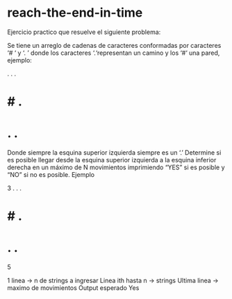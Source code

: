 # reach-the-end-in-time

Ejercicio practico que resuelve el siguiente problema:

Se tiene un arreglo de cadenas de caracteres conformadas por caracteres ‘# ‘ y ‘. ’ donde
los caracteres ‘.‘representan un camino y los ‘#‘ una pared, ejemplo:

. . .
# # .
# . .

Donde siempre la esquina superior izquierda siempre es un ‘.’
Determine si es posible llegar desde la esquina superior izquierda a la esquina inferior
derecha en un máximo de N movimientos imprimiendo “YES” si es posible y “NO” si no es
posible.
Ejemplo

3
. . .
# # .
# . .
5

1 linea -> n de strings a ingresar
Linea ith hasta n -> strings
Ultima linea -> maximo de movimientos
Output esperado
Yes
